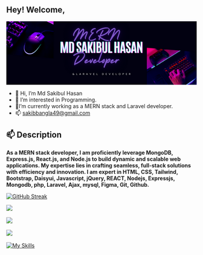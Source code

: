 
## Hey! Welcome,

<!-- ![alt text ](/image/cover.png) -->
<img width="1200" align="center" src="image/cover.png">

- 👋 Hi, I’m Md Sakibul Hasan 
- 👀 I’m interested in Programming. 
- 🌱I’m currently working as a   MERN    stack and Laravel developer.
- 📫 sakibbangla49@gmail.com

## 📫 Description 
 **As a MERN stack developer, I am proficiently leverage MongoDB, Express.js, React.js, and Node.js to build dynamic and scalable web applications. My expertise lies in crafting seamless, full-stack solutions with efficiency and innovation. I am expert in HTML,  CSS, Tailwind, Bootstrap, Daisyui, Javascript, jQuery, REACT, Nodejs, Expressjs, Mongodb, php, Laravel, Ajax, mysql, Figma, Git, Github.**

[![GitHub Streak](https://github-readme-streak-stats.herokuapp.com?user=Sakibgithub123&theme=dark)](https://git.io/streak-stats)


![](http://github-profile-summary-cards.vercel.app/api/cards/profile-details?username=Sakibgithub123&theme=aura_dark)

![](http://github-profile-summary-cards.vercel.app/api/cards/stats?username=Sakibgithub123&theme=aura_dark)

![](http://github-profile-summary-cards.vercel.app/api/cards/productive-time?username=Sakibgithub123&theme=aura_dark&utcOffset=8)


[![My Skills](https://skillicons.dev/icons?i=html,css,tailwind,bootstrap,js,jquery,react,nodejs,express,mongodb,laravel,php,mysql,figma,github,git)](https://skillicons.dev)



<!---
Sakibgithub123/Sakibgithub123 is a ✨ special ✨ repository because its `README.md` (this file) appears on your GitHub profile.
You can click the Preview link to take a look at your changes.
--->
